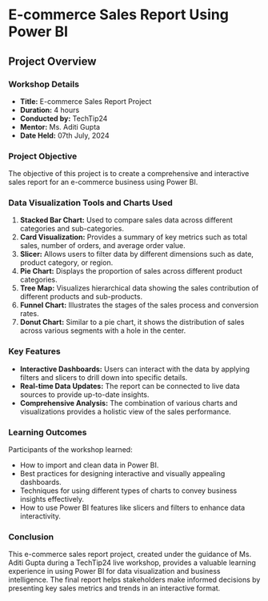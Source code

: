 # E-commerce Sales Report Using Power BI
## Project Overview

### Workshop Details
- **Title:** E-commerce Sales Report Project
- **Duration:** 4 hours
- **Conducted by:** TechTip24
- **Mentor:** Ms. Aditi Gupta
- **Date Held:** 07th July, 2024

### Project Objective
The objective of this project is to create a comprehensive and interactive sales report for an e-commerce business using Power BI.

### Data Visualization Tools and Charts Used
1. **Stacked Bar Chart:** Used to compare sales data across different categories and sub-categories.
2. **Card Visualization:** Provides a summary of key metrics such as total sales, number of orders, and average order value.
3. **Slicer:** Allows users to filter data by different dimensions such as date, product category, or region.
4. **Pie Chart:** Displays the proportion of sales across different product categories.
5. **Tree Map:** Visualizes hierarchical data showing the sales contribution of different products and sub-products.
6. **Funnel Chart:** Illustrates the stages of the sales process and conversion rates.
7. **Donut Chart:** Similar to a pie chart, it shows the distribution of sales across various segments with a hole in the center.

### Key Features
- **Interactive Dashboards:** Users can interact with the data by applying filters and slicers to drill down into specific details.
- **Real-time Data Updates:** The report can be connected to live data sources to provide up-to-date insights.
- **Comprehensive Analysis:** The combination of various charts and visualizations provides a holistic view of the sales performance.
  
### Learning Outcomes
Participants of the workshop learned:
- How to import and clean data in Power BI.
- Best practices for designing interactive and visually appealing dashboards.
- Techniques for using different types of charts to convey business insights effectively.
- How to use Power BI features like slicers and filters to enhance data interactivity.

### Conclusion
This e-commerce sales report project, created under the guidance of Ms. Aditi Gupta during a TechTip24 live workshop, provides a valuable learning experience in using Power BI for data visualization and business intelligence. The final report helps stakeholders make informed decisions by presenting key sales metrics and trends in an interactive format.
